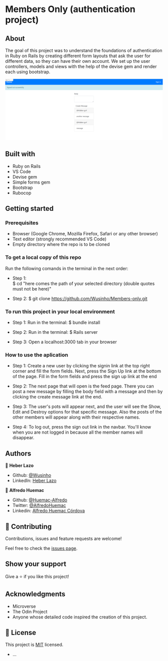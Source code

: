 # Members Only (authentication project)

## About
The goal of this project was to understand the foundations of authentication in Ruby on Rails by creating different form layouts that ask the user for different data, so they can have their own account. We set up the user controllers, models and views with the help of the devise gem and render each using bootstrap.

![screenshot](https://github.com/Wusinho/Members-only/blob/dev-MO/screen_shot.PNG)

## Built with
- Ruby on Rails
- VS Code
- Devise gem
- Simple forms gem
- Bootstrap
- Rubocop

## Getting started

### Prerequisites
- Browser (Google Chrome, Mozilla Firefox, Safari or any other browser)
- Text editor (strongly recommended VS Code)
- Empty directory where the repo is to be cloned

### To get a local copy of this repo
Run the following comands in the terminal in the next order:

- Step 1:  
$ cd "here comes the path of your selected directory (double quotes must not be here)"

- Step 2:
$ git clone https://github.com/Wusinho/Members-only.git

### To run this project in your local environment
- Step 1: 
Run in the terminal: 
$ bundle install

- Step 2:
Run in the terminal:
$ Rails server

- Step 3:
Open a localhost:3000 tab in your browser

### How to use the aplication
- Step 1:
Create a new user by clicking the signin link at the top right corner and fill the form fields. Next, press the Sign Up link at the bottom of the page. Fill in the form fields and press the sign up link at the end

- Step 2:
The next page that will open is the feed page. There you can post a new message by filling the body field with a message and then by clicking the create message link at the end.

- Step 3:
The user's pots will appear next, and the user will see the Show, Edit and Destroy options for that specific message. Also the posts of the other members will appear along with their respective names.

- Step 4: 
To log out, press the sign out link in the navbar. You'll know when you are not logged in because all the member names will disappear.

## Authors

👤 **Heber Lazo**
- Github: [@Wusinho](https://github.com/Wusinho)
- LinkedIn: [Heber Lazo](https://www.linkedin.com/in/heber-lazo-benza-523266133/)

👤 **Alfredo Huemac**

- Github: [@Huemac-Alfredo](https://github.com/Huemac-Alfredo)
- Twitter: [@AlfredoHuemac](https://twitter.com/AlfredoHuemac)
- Linkedin: [Alfredo Huemac Córdova](https://https://www.linkedin.com/in/alfredo-huemac/)

## 🤝 Contributing

Contributions, issues and feature requests are welcome! 

Feel free to check the [issues page](https://github.com/Wusinho/Members-only/issues).

## Show your support

Give a ⭐️ if you like this project!

## Acknowledgments

- Microverse
- The Odin Project
- Anyone whose detailed code inspired the creation of this project.

## 📝 License

This project is [MIT](https://github.com/git/git-scm.com/blob/master/MIT-LICENSE.txt) licensed.













* ...
